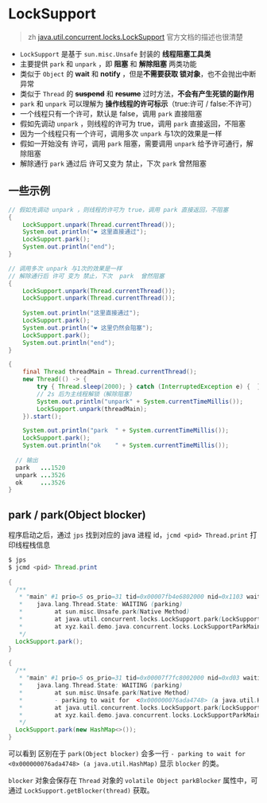 # LockSupport

> zh [java.util.concurrent.locks.LockSupport](https://tool.oschina.net/uploads/apidocs/jdk-zh/java/util/concurrent/locks/LockSupport.html) 官方文档的描述也很清楚



- `LockSupport` 是基于 `sun.misc.Unsafe` 封装的 **线程阻塞工具类**
- 主要提供 `park` 和 `unpark` ，即 **阻塞** 和 **解除阻塞** 两类功能
- 类似于 `Object` 的 **wait** 和 **notify** ，但是**不需要获取 锁对象**，也不会抛出中断异常
- 类似于 `Thread` 的 ~~**suspend**~~ 和 **~~resume~~** 过时方法，**不会有产生死锁的副作用**
-  `park` 和 `unpark` 可以理解为 **操作线程的许可标示**（true:许可 / false:不许可）
  - 一个线程只有一个许可，默认是 false，调用  `park`  直接阻塞
  - 假如先调动  `unpark` ，则线程的许可为 true，调用  `park`  直接返回，不阻塞
  - 因为一个线程只有一个许可，调用多次  `unpark` 与1次的效果是一样
  - 假如一开始没有 许可，调用  `park`  阻塞，需要调用   `unpark`  给予许可通行，解除阻塞
  - 解除通行 `park` 通过后 许可又变为 禁止，下次  `park`  曾然阻塞

## 一些示例

```java
// 假如先调动 unpark ，则线程的许可为 true，调用 park 直接返回，不阻塞
{
    LockSupport.unpark(Thread.currentThread());
    System.out.println("❤ 这里直接通过");
    LockSupport.park();
    System.out.println("end");
}

// 调用多次 unpark 与1次的效果是一样
// 解除通行后 许可 变为 禁止，下次  park  曾然阻塞
{
    LockSupport.unpark(Thread.currentThread());
    LockSupport.unpark(Thread.currentThread());
  
    System.out.println("这里直接通过");
    LockSupport.park();
    System.out.println("❤ 这里仍然会阻塞");
    LockSupport.park();
    System.out.println("end");
}

{
    final Thread threadMain = Thread.currentThread();
    new Thread(() -> {
        try { Thread.sleep(2000); } catch (InterruptedException e) {  }
        // 2s 后为主线程解锁（解除阻塞）
        System.out.println("unpark" + System.currentTimeMillis());
        LockSupport.unpark(threadMain);
    }).start();

    System.out.println("park  " + System.currentTimeMillis());
    LockSupport.park();
    System.out.println("ok    " + System.currentTimeMillis());
  
  // 输出
  park   ...1520
  unpark ...3526
  ok     ...3526
}
```

## park / park(Object blocker)

程序启动之后，通过 `jps` 找到对应的 java 进程 id，`jcmd <pid> Thread.print`  打印线程栈信息

```java
$ jps  
$ jcmd <pid> Thread.print
  
{
  /**
   * "main" #1 prio=5 os_prio=31 tid=0x00007fb4e6802000 nid=0x1103 waiting on condition [0x0000700009ca2000]
   *    java.lang.Thread.State: WAITING (parking)
   *         at sun.misc.Unsafe.park(Native Method)
   *         at java.util.concurrent.locks.LockSupport.park(LockSupport.java:304)
   *         at xyz.kail.demo.java.concurrent.locks.LockSupportParkMain.main(LockSupportParkMain.java:8)
   */
  LockSupport.park();
}

{
  /**
   * "main" #1 prio=5 os_prio=31 tid=0x00007f7fc8002000 nid=0xd03 waiting on condition [0x0000700001b1d000]
   *    java.lang.Thread.State: WAITING (parking)
   *         at sun.misc.Unsafe.park(Native Method)
   *         - parking to wait for  <0x000000076ada4748> (a java.util.HashMap)
   *         at java.util.concurrent.locks.LockSupport.park(LockSupport.java:175)
   *         at xyz.kail.demo.java.concurrent.locks.LockSupportParkMain.main(LockSupportParkMain.java:18)
   */
  LockSupport.park(new HashMap<>());
}
```

可以看到 区别在于 `park(Object blocker)` 会多一行 `- parking to wait for  <0x000000076ada4748> (a java.util.HashMap)` 显示 `blocker` 的类。

 `blocker` 对象会保存在 `Thread` 对象的 `volatile Object parkBlocker` 属性中，可通过 `LockSupport.getBlocker(thread)` 获取。




